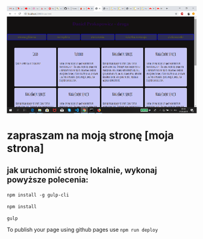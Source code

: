 ![obrazek](github/strona.png)

# zapraszam na moją stronę [moja strona]

## jak uruchomić stronę lokalnie, wykonaj powyższe polecenia:

`npm install -g gulp-cli`

`npm install`

`gulp`

To publish your page using github pages use `npm run deploy`
